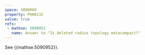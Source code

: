 ```yaml
---
space: S000069
property: P000132
value: true
refs:
 - mathse: 5090952
   name: Answer to "Is deleted radius topology metacompact?"
---
```


See {{mathse:5090952}}.
